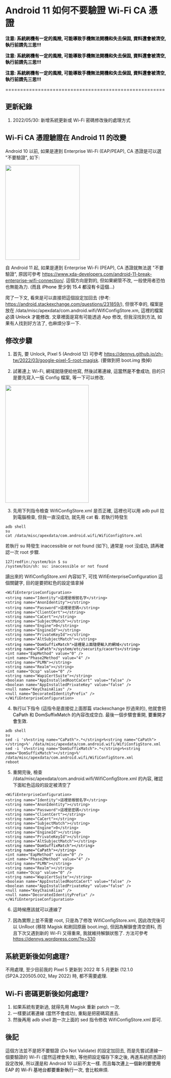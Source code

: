 # Android 11 如何不要驗證 Wi-Fi CA 憑證


<p><mark style="background-color:rgba(0,0,0,0);" class="has-inline-color has-vivid-red-color"><strong>注意: 系統刷機有一定的風險, 可能導致手機無法開機和失去保固, 資料還會被清空, 執行前請先三思!!!</strong></mark></p>

<p><strong><mark style="background-color:rgba(0,0,0,0);" class="has-inline-color has-luminous-vivid-amber-color">注意: 系統刷機有一定的風險, 可能導致手機無法開機和失去保固, 資料還會被清空, 執行前請先三思!!!</mark></strong></p>

<p><strong><mark style="background-color:rgba(0,0,0,0);" class="has-inline-color has-luminous-vivid-orange-color">注意: 系統刷機有一定的風險, 可能導致手機無法開機和失去保固, 資料還會被清空, 執行前請先三思!!!</mark></strong></p>

<p>======================================================</p>

## 更新紀錄

1. 2022/05/30: 新增系統更新或 Wi-Fi 密碼修改後的處理方式

## Wi-Fi CA 憑證驗證在 Android 11 的改變

Android 10 以前, 如果是連到 Enterprise Wi-Fi (EAP/PEAP), CA 憑證是可以選 "不要驗證", 如下:

<a href="https://dennys.files.wordpress.com/2022/02/image-13.png"><img src="https://dennys.files.wordpress.com/2022/02/image-13.png?w=346" alt="" class="wp-image-394" width="233" height="297"/></a>

自 Android 11 起, 如果是連到 Enterprise Wi-Fi (PEAP), CA 憑證就無法選 "不要驗證", 原因可參考 https://www.xda-developers.com/android-11-break-enterprise-wifi-connection/. 這個方向是對的, 但如果網管不改, 一般使用者恐怕也無能為力. (<mark style="background-color:rgba(0, 0, 0, 0);" class="has-inline-color has-vivid-red-color">而且 iPhone 至少到 15.4 都沒有卡這個...</mark>)

爬了一下文, 看來是可以直接把這個設定加回去 (參考: https://android.stackexchange.com/questions/231859/), 但很不幸的, 檔案是放在 /data/misc/apexdata/com.android.wifi/WifiConfigStore.xm, 這裡的檔案<mark style="background-color:rgba(0, 0, 0, 0);" class="has-inline-color has-vivid-red-color">必須 Unlock 才能修改</mark>. 文章裡面是寫有可能透過 App 修改, 但我沒找到方法, 如果有人找到好方法了, 也麻煩分享一下.

## 修改步驟

1. 首先, 要 Unlock, Pixel 5 (Android 12) 可參考 https://dennys.github.io/zh-tw/2022/03/google-pixel-5-root-magisk. (要做到把 boot.img 換掉)

1. 試著連上 Wi-Fi, 網域就隨便給他寫, 然後試著連線, 這<mark style="background-color:rgba(0, 0, 0, 0);" class="has-inline-color has-vivid-red-color">當然是不會成功</mark>, 目的只是要先寫入一版 Config 檔案, 等一下可以修改.</p>

<a href="https://dennys.files.wordpress.com/2022/02/1-1.png"><img src="https://dennys.files.wordpress.com/2022/02/1-1.png?w=373" alt="" class="wp-image-316" width="261" height="369"/></a>

3. 先用下列指令檢查 WifiConfigStore.xml 是否正確, 這裡也可以用 adb pull 拉到電腦檢查, 但我一直沒成功, 就先用 cat 看. 若執行時發生</p>

<pre class="wp-block-code"><code>adb shell
su
cat /data/misc/apexdata/com.android.wifi/WifiConfigStore.xml</code></pre>

若執行 su 時發生 inaccessible or not found (如下), 通常是 root 沒成功, 請再確認一次 root 步驟.

<pre class="wp-block-code"><code>127|redfin:/system/bin $ su
/system/bin/sh: su: inaccessible or not found</code></pre>

讀出來的 WifiConfigStore.xml 內容如下, 可找 WifiEnterpriseConfiguration 這個關鍵字, 目的是要把紅色的設定值拿掉

<pre class="wp-block-code"><code>&lt;WifiEnterpriseConfiguration&gt;
&lt;string name="Identity"&gt;這裡是帳號名字&lt;/string&gt;
&lt;string name="AnonIdentity"&gt;&lt;/string&gt;
&lt;string name="Password"&gt;這裡是密碼&lt;/string&gt;
&lt;string name="ClientCert"&gt;&lt;/string&gt;
&lt;string name="CaCert"&gt;&lt;/string&gt;
&lt;string name="SubjectMatch"&gt;&lt;/string&gt;
&lt;string name="Engine"&gt;0&lt;/string&gt;
&lt;string name="EngineId"&gt;&lt;/string&gt;
&lt;string name="PrivateKeyId"&gt;&lt;/string&gt;
&lt;string name="AltSubjectMatch"&gt;&lt;/string&gt;
&lt;<mark style="background-color:rgba(0, 0, 0, 0);" class="has-inline-color has-vivid-red-color">string name="DomSuffixMatch"&gt;這裡是上面隨便輸入的網域&lt;/string&gt;
&lt;string name="CaPath"&gt;/system/etc/security/cacerts&lt;/string&gt;</mark>
&lt;int name="EapMethod" value="0" /&gt;
&lt;int name="Phase2Method" value="4" /&gt;
&lt;string name="PLMN"&gt;&lt;/string&gt;
&lt;string name="Realm"&gt;&lt;/string&gt;
&lt;int name="Ocsp" value="0" /&gt;
&lt;string name="WapiCertSuite"&gt;&lt;/string&gt;
&lt;boolean name="AppInstalledRootCaCert" value="false" /&gt;
&lt;boolean name="AppInstalledPrivateKey" value="false" /&gt;
&lt;null name="KeyChainAlias" /&gt;
&lt;null name="DecoratedIdentityPrefix" /&gt;
&lt;/WifiEnterpriseConfiguration&gt;</code></pre>

4. 執行以下指令 (這指令是直接從上面那篇 stackexchange 抄過來的), 他就會把 <mark style="background-color:rgba(0, 0, 0, 0);" class="has-inline-color has-vivid-red-color">CaPath</mark> 和 <mark style="background-color:rgba(0, 0, 0, 0);" class="has-inline-color has-vivid-red-color">DomSuffixMatch</mark> 的內容改成空白. 最後一個步驟會重開, <mark style="background-color:rgba(0, 0, 0, 0);" class="has-inline-color has-vivid-red-color">要重開才會生效</mark>.

<pre class="wp-block-code"><code>adb shell
su
sed -i 's%&lt;string name="CaPath"&gt;.*&lt;/string&gt;%&lt;string name="CaPath"&gt;&lt;/string&gt;%' /data/misc/apexdata/com.android.wifi/WifiConfigStore.xml
sed -i 's%&lt;string name="DomSuffixMatch"&gt;.*&lt;/string&gt;%&lt;string name="DomSuffixMatch"&gt;&lt;/string&gt;%' /data/misc/apexdata/com.android.wifi/WifiConfigStore.xml
reboot</code></pre>

5. 重開完後, 檢查 /data/misc/apexdata/com.android.wifi/WifiConfigStore.xml 的內容, 確認下面紅色這段的設定被清空了

<pre class="wp-block-code"><code>&lt;WifiEnterpriseConfiguration&gt;
&lt;string name="Identity"&gt;這裡是帳號名字&lt;/string&gt;
&lt;string name="AnonIdentity"&gt;&lt;/string&gt;
&lt;string name="Password"&gt;這裡是密碼&lt;/string&gt;
&lt;string name="ClientCert"&gt;&lt;/string&gt;
&lt;string name="CaCert"&gt;&lt;/string&gt;
&lt;string name="SubjectMatch"&gt;&lt;/string&gt;
&lt;string name="Engine"&gt;0&lt;/string&gt;
&lt;string name="EngineId"&gt;&lt;/string&gt;
&lt;string name="PrivateKeyId"&gt;&lt;/string&gt;
&lt;string name="AltSubjectMatch"&gt;&lt;/string&gt;
<mark style="background-color:rgba(0, 0, 0, 0);" class="has-inline-color has-vivid-red-color">&lt;string name="DomSuffixMatch"&gt;&lt;/string&gt;</mark>
<mark style="background-color:rgba(0, 0, 0, 0);" class="has-inline-color has-vivid-red-color">&lt;string name="CaPath"&gt;&lt;/string&gt;</mark>
&lt;int name="EapMethod" value="0" /&gt;
&lt;int name="Phase2Method" value="4" /&gt;
&lt;string name="PLMN"&gt;&lt;/string&gt;
&lt;string name="Realm"&gt;&lt;/string&gt;
&lt;int name="Ocsp" value="0" /&gt;
&lt;string name="WapiCertSuite"&gt;&lt;/string&gt;
&lt;boolean name="AppInstalledRootCaCert" value="false" /&gt;
&lt;boolean name="AppInstalledPrivateKey" value="false" /&gt;
&lt;null name="KeyChainAlias" /&gt;
&lt;null name="DecoratedIdentityPrefix" /&gt;
&lt;/WifiEnterpriseConfiguration&gt;</code></pre>

6. 這時候應該就可以連線了

7. 因為實際上並不需要 root, 只是為了修改 WifiConfigStore.xml, 因此改完後可以 UnRoot (移除 Magisk 和刷回原廠 boot.img), 但因為解鎖會清空資料, 而且下次又遇到新的 Wi-Fi 又得重來, 我就維持解鎖狀態了. 方法可參考 https://dennys.wordpress.com/?p=330

## 系統更新後如何處理?

不用處理, 至少目前我的 Pixel 5 更新到 2022 年 5 月更新 (12.1.0 (SP2A.220505.002, May 2022) 時, 都不需要處理.

## Wi-Fi 密碼更新後如何處理?

1. 如果系統有更新過, 就得先用 Magisk 重新 patch 一次.
1. 一樣要試著連線 (當然不會成功), 重點是把密碼寫進去.
1. 然後再用 adb shell 跑一次上面的 sed 指令修改 WifiConfigStore.xml 即可.

## 後記

這個方法並不是把不要驗證 (Do Not Validate) 的設定加回去, 而是先嘗試連線一個要驗證的 Wi-Fi (當然這裡會失敗), 等他把設定檔存下來之後, 再進系統把憑證的設定改掉, 所以還是和 Android 10 以前不太一樣. 而且<mark style="background-color:rgba(0, 0, 0, 0);" class="has-inline-color has-vivid-red-color">每次連上一個新的要使用 EAP 的 Wi-Fi 基地台都要重新執行一次</mark>, 會比較麻煩.

